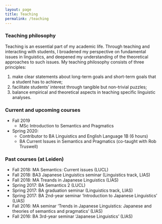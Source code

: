 ```yaml
---
layout: page
title: Teaching
permalink: /teaching
---
```




### Teaching philosophy

Teaching is an essential part of my academic life. Through teaching and interacting with students, I broadened my perspective on fundamental issues in linguistics, and deepened my understanding of the theoretical approaches to such issues. My teaching philosophy consists of three principles:

1. make clear statements about long-term goals and short-term goals that a student has to achieve;
2. facilitate students’ interest through tangible but non-trivial puzzles;
3. balance empirical and theoretical aspects in teaching specific linguistic analyses.

### Current and upcoming courses

- Fall 2019
    - MSc Introduction to Semantics and Pragmatics
- Spring 2020: 
    - Contributor to BA Linguistics and English Language 1B (6 hours)
    - BA Current Issues in Semantics and Pragmatics (co-taught with Rob Truswell)

### Past courses (at Leiden)

- Fall 2018: MA Semantics: Current issues (LUCL)
- Fall 2018: BA3 Japanese Linguistics seminar (Linguistics track, LIAS)
- Fall 2018: MA Treands in Japanese Linguistics (LIAS)
- Spring 2017: BA Semantics 2 (LUCL)
- Spring 2017: BA graduation seminar (Linguistics track, LIAS)
- Spring 2017: BA 2nd-year seminar ‘Introduction to Japanese Linguistics’ (LIAS)
- Fall 2016: MA seminar ‘Trends in Japanese Linguistics: Japanese and theories of semantics and pragmatics’ (LIAS)
- Fall 2016: BA 3rd-year seminar ‘Japanese Linguistics’ (LIAS)

